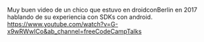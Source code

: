 
Muy buen video de un chico que estuvo en droidconBerlin en 2017 hablando de su experiencia con SDKs con android.
https://www.youtube.com/watch?v=G-x9wRWwICo&ab_channel=freeCodeCampTalks